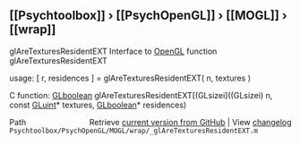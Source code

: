 ## [[Psychtoolbox]] &#8250; [[PsychOpenGL]] &#8250; [[MOGL]] &#8250; [[wrap]]

glAreTexturesResidentEXT  Interface to [OpenGL](OpenGL) function glAreTexturesResidentEXT  
  
usage:  [ r, residences ] = glAreTexturesResidentEXT( n, textures )  
  
C function:  [GLboolean](GLboolean) glAreTexturesResidentEXT[(GLsizei]((GLsizei) n, const [GLuint](GLuint)\* textures, [GLboolean](GLboolean)\* residences)  




<div class="code_header" style="text-align:right;">
  <span style="float:left;">Path&nbsp;&nbsp;</span> <span class="counter">Retrieve <a href=
  "https://raw.github.com/Psychtoolbox-3/Psychtoolbox-3/beta/Psychtoolbox/PsychOpenGL/MOGL/wrap/_glAreTexturesResidentEXT.m">current version from GitHub</a> | View <a href=
  "https://github.com/Psychtoolbox-3/Psychtoolbox-3/commits/beta/Psychtoolbox/PsychOpenGL/MOGL/wrap/_glAreTexturesResidentEXT.m">changelog</a></span>
</div>
<div class="code">
  <code>Psychtoolbox/PsychOpenGL/MOGL/wrap/_glAreTexturesResidentEXT.m</code>
</div>

